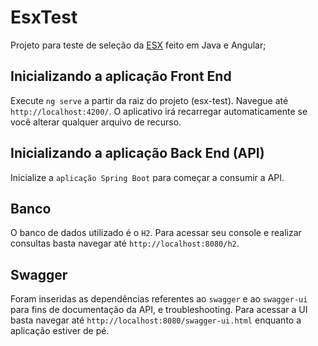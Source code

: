 # EsxTest

Projeto para teste de seleção da [ESX](https://www.esx.com.br/) feito em Java e Angular;

## Inicializando a aplicação Front End

Execute `ng serve` a partir da raiz do projeto (esx-test). Navegue até `http://localhost:4200/`. O aplicativo irá recarregar automaticamente se você alterar qualquer arquivo de recurso.

## Inicializando a aplicação Back End (API)

Inicialize a `aplicação Spring Boot` para começar a consumir a API.

## Banco

O banco de dados utilizado é o `H2`. Para acessar seu console e realizar consultas basta navegar até `http://localhost:8080/h2`.

## Swagger

Foram inseridas as dependências referentes ao `swagger` e ao `swagger-ui` para fins de documentação da API, e troubleshooting. Para acessar a UI basta navegar até `http://localhost:8080/swagger-ui.html`
enquanto a aplicação estiver de pé.
